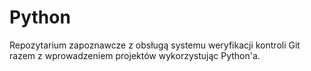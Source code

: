# Python

Repozytarium zapoznawcze z obsługą systemu weryfikacji kontroli Git razem z wprowadzeniem projektów wykorzystując Python'a.